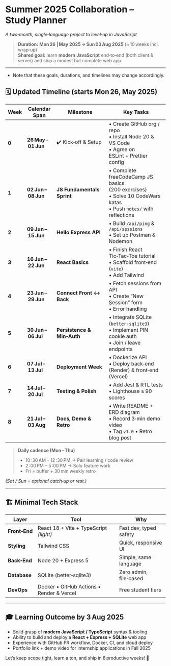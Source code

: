 # Summer 2025 Collaboration – **Study Planner**  
_A two‑month, single‑language project to level‑up in JavaScript_

> **Duration:** **Mon 26 | May 2025 → Sun 03 Aug 2025** (≈ 10 weeks incl. wrap‑up)  
> **Shared goal:** learn **modern JavaScript** end‑to‑end (both client & server) and ship a modest but complete web app.

---

* Note that these goals, durations, and timelines may change accordingly.

## 🗓️  Updated Timeline (starts **Mon 26, May 2025**)

| Week | Calendar Span | Milestone | Key Tasks |
|------|---------------|-----------|-----------|
| **0** | **26 May – 01 Jun** | ✔️ Kick‑off & Setup | • Create GitHub org / repo<br>• Install Node 20 & VS Code<br>• Agree on ESLint + Prettier config |
| **1** | **02 Jun – 08 Jun** | **JS Fundamentals Sprint** | • Complete freeCodeCamp JS basics (200 exercises)<br>• Solve 10 CodeWars katas<br>• Push `notes/` with reflections |
| **2** | **09 Jun – 15 Jun** | **Hello Express API** | • Build `/api/ping` & `/api/sessions`<br>• Set up Postman & Nodemon |
| **3** | **16 Jun – 22 Jun** | **React Basics** | • Finish React Tic‑Tac‑Toe tutorial<br>• Scaffold front‑end (`vite`)<br>• Add Tailwind |
| **4** | **23 Jun – 29 Jun** | **Connect Front ↔ Back** | • Fetch sessions from API<br>• Create “New Session” form<br>• Error handling |
| **5** | **30 Jun – 06 Jul** | **Persistence & Min‑Auth** | • Integrate SQLite (`better‑sqlite3`)<br>• Implement PIN cookie auth<br>• Join / leave endpoints |
| **6** | **07 Jul – 13 Jul** | **Deployment Week** | • Dockerize API<br>• Deploy back‑end (Render) & front‑end (Vercel) |
| **7** | **14 Jul – 20 Jul** | **Testing & Polish** | • Add Jest & RTL tests<br>• Lighthouse ≥ 90 scores |
| **8** | **21 Jul – 03 Aug** | **Docs, Demo & Retro** | • Write README + ERD diagram<br>• Record 3‑min demo video<br>• Tag `v1.0` • Retro blog post |

> **Daily cadence (Mon – Thu)**  
> * 10 :30 AM – 12 :30 PM → Pair learning / code review  
> * 2 :00 PM – 5 :00 PM  → Solo feature work  
> * Fri = buffer + 30 min weekly retro  

*(Sat / Sun = optional catch‑up or rest.)*

---

## 🏗️  Minimal Tech Stack

| Layer | Tool | Why |
|-------|------|-----|
| **Front‑End** | React 18 + Vite + TypeScript _(light)_ | Fast dev, typed safety |
| **Styling** | Tailwind CSS | Quick, responsive UI |
| **Back‑End** | Node 20 + Express 5 | Simple, same language |
| **Database** | SQLite (better‑sqlite3) | Zero admin, file‑based |
| **DevOps** | Docker • GitHub Actions • Render & Vercel | Free student tiers |

---

## 🎓  Learning Outcome by 3 Aug 2025

* Solid grasp of **modern JavaScript / TypeScript** syntax & tooling  
* Ability to build and deploy a **React + Express + SQLite** web app  
* Experience with GitHub PR workflow, Docker, CI, and cloud deploy  
* Portfolio link + demo video for internship applications in Fall 2025

Let’s keep scope tight, learn a ton, and ship in 8 productive weeks! 🚀
